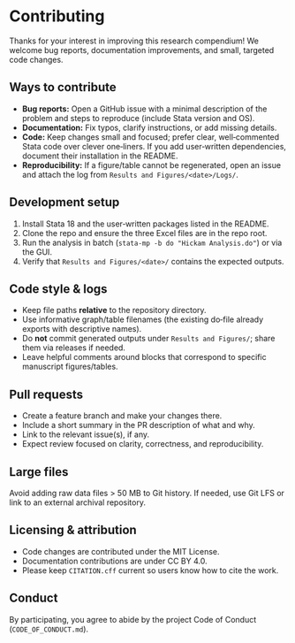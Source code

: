 # Contributing

Thanks for your interest in improving this research compendium! We welcome bug reports, documentation improvements, and small, targeted code changes.

## Ways to contribute
- **Bug reports:** Open a GitHub issue with a minimal description of the problem and steps to reproduce (include Stata version and OS).
- **Documentation:** Fix typos, clarify instructions, or add missing details.
- **Code:** Keep changes small and focused; prefer clear, well‑commented Stata code over clever one‑liners. If you add user‑written dependencies, document their installation in the README.
- **Reproducibility:** If a figure/table cannot be regenerated, open an issue and attach the log from `Results and Figures/<date>/Logs/`.

## Development setup
1. Install Stata 18 and the user‑written packages listed in the README.
2. Clone the repo and ensure the three Excel files are in the repo root.
3. Run the analysis in batch (`stata-mp -b do "Hickam Analysis.do"`) or via the GUI.
4. Verify that `Results and Figures/<date>/` contains the expected outputs.

## Code style & logs
- Keep file paths **relative** to the repository directory.
- Use informative graph/table filenames (the existing do‑file already exports with descriptive names).
- Do **not** commit generated outputs under `Results and Figures/`; share them via releases if needed.
- Leave helpful comments around blocks that correspond to specific manuscript figures/tables.

## Pull requests
- Create a feature branch and make your changes there.
- Include a short summary in the PR description of what and why.
- Link to the relevant issue(s), if any.
- Expect review focused on clarity, correctness, and reproducibility.

## Large files
Avoid adding raw data files > 50 MB to Git history. If needed, use Git LFS or link to an external archival repository.

## Licensing & attribution
- Code changes are contributed under the MIT License.
- Documentation contributions are under CC BY 4.0.
- Please keep `CITATION.cff` current so users know how to cite the work.

## Conduct
By participating, you agree to abide by the project Code of Conduct (`CODE_OF_CONDUCT.md`).

